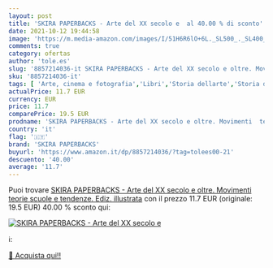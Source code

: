 ```yaml
---
layout: post
title: 'SKIRA PAPERBACKS - Arte del XX secolo e  al 40.00 % di sconto'
date: 2021-10-12 19:44:58
image: 'https://m.media-amazon.com/images/I/51H6R6lO+6L._SL500_._SL400_.jpg'
comments: true
category: ofertas
author: 'tole.es'
slug: '8857214036-it SKIRA PAPERBACKS - Arte del XX secolo e oltre. Movimenti...'
sku: '8857214036-it'
tags: [ 'Arte, cinema e fotografia','Libri','Storia dellarte','Storia dellarte per temi e concetti','Storia dellarte, teoria e critica','skira paperbacks', ]
actualPrice: 11.7 EUR
currency: EUR
price: 11.7
comparePrice: 19.5 EUR
prodname: 'SKIRA PAPERBACKS - Arte del XX secolo e oltre. Movimenti  teorie  scuole e tendenze. Ediz. illustrata'
country: 'it'
flag: '🇮🇹'
brand: 'SKIRA PAPERBACKS'
buyurl: 'https://www.amazon.it/dp/8857214036/?tag=tolees00-21'
descuento: '40.00'
average: '11.7'
---
```


Puoi trovare [SKIRA PAPERBACKS - Arte del XX secolo e oltre. Movimenti  teorie  scuole e tendenze. Ediz. illustrata](https://www.amazon.it/dp/8857214036/?tag=tolees00-21) con il prezzo 11.7 EUR (originale: 19.5 EUR) 40.00 % sconto qui:

[![SKIRA PAPERBACKS - Arte del XX secolo e ](https://m.media-amazon.com/images/I/51H6R6lO+6L._SL500_._SL400_.jpg)](https://www.amazon.it/dp/8857214036/?tag=tolees00-21)

ℹ️:


[🛒 Acquista qui!!](https://www.amazon.it/dp/8857214036/?tag=tolees00-21)

